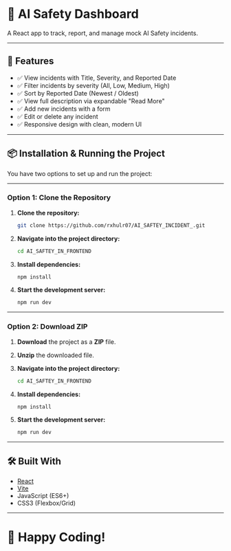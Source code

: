 # 🚀 AI Safety Dashboard

A React app to track, report, and manage mock AI Safety incidents.

---

## 🚀 Features

- ✅ View incidents with Title, Severity, and Reported Date  
- ✅ Filter incidents by severity (All, Low, Medium, High)  
- ✅ Sort by Reported Date (Newest / Oldest)  
- ✅ View full description via expandable "Read More"  
- ✅ Add new incidents with a form  
- ✅ Edit or delete any incident  
- ✅ Responsive design with clean, modern UI  

---

## 📦 Installation & Running the Project

You have two options to set up and run the project:

---

### Option 1: Clone the Repository

1. **Clone the repository:**

   ```bash
   git clone https://github.com/rxhulr07/AI_SAFTEY_INCIDENT_.git
   ```

2. **Navigate into the project directory:**

   ```bash
   cd AI_SAFTEY_IN_FRONTEND
   ```

3. **Install dependencies:**

   ```bash
   npm install
   ```

4. **Start the development server:**

   ```bash
   npm run dev
   ```

---

### Option 2: Download ZIP

1. **Download** the project as a **ZIP** file.
2. **Unzip** the downloaded file.
3. **Navigate into the project directory:**

   ```bash
   cd AI_SAFTEY_IN_FRONTEND
   ```

4. **Install dependencies:**

   ```bash
   npm install
   ```

5. **Start the development server:**

   ```bash
   npm run dev
   ```

---

## 🛠 Built With

- [React](https://reactjs.org/)
- [Vite](https://vitejs.dev/)
- JavaScript (ES6+)
- CSS3 (Flexbox/Grid)

---

# 🚀 Happy Coding!
